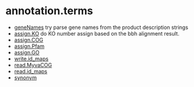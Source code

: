 ﻿# annotation.terms



+ [geneNames](annotation.terms/geneNames.1) try parse gene names from the product description strings
+ [assign.KO](annotation.terms/assign.KO.1) do KO number assign based on the bbh alignment result.
+ [assign.COG](annotation.terms/assign.COG.1) 
+ [assign.Pfam](annotation.terms/assign.Pfam.1) 
+ [assign.GO](annotation.terms/assign.GO.1) 
+ [write.id_maps](annotation.terms/write.id_maps.1) 
+ [read.MyvaCOG](annotation.terms/read.MyvaCOG.1) 
+ [read.id_maps](annotation.terms/read.id_maps.1) 
+ [synonym](annotation.terms/synonym.1) 
